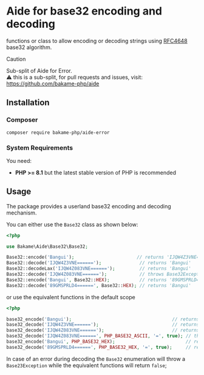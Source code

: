 # Aide for base32 encoding and decoding

functions or class to allow encoding or decoding strings using [RFC4648](https://datatracker.ietf.org/doc/html/rfc4648) base32 algorithm.

> [!CAUTION]  
> Sub-split of Aide for Error.  
> ⚠️ this is a sub-split, for pull requests and issues, visit: https://github.com/bakame-php/aide

## Installation

### Composer

~~~
composer require bakame-php/aide-error
~~~

### System Requirements

You need:

- **PHP >= 8.1** but the latest stable version of PHP is recommended

## Usage

The package provides a userland base32 encoding and decoding mechanism.

You can either use the `Base32` class as shown below:

```php
<?php

use Bakame\Aide\Base32\Base32;

Base32::encode('Bangui');                       // returns 'IJQW4Z3VNE======'
Base32::decode('IJQW4Z3VNE======');              // returns 'Bangui'
Base32::decodeLax('IJQW4Z083VNE======');         // returns 'Bangui'
Base32::decode('IJQW4Z083VNE======');            // throws Base32Exception
Base32::encode('Bangui', Base32::HEX);           // returns '89GMSPRLD4======'
Base32::decode('89GMSPRLD4======', Base32::HEX); // returns 'Bangui'
```

or use the equivalent functions in the default scope

```php
<?php

base32_encode('Bangui');                                     // returns 'IJQW4Z3VNE======'
base32_decode('IJQW4Z3VNE======');                           // returns 'Bangui'
base32_decode('IJQW4Z083VNE======');                         // returns 'Bangui'
base32_decode('IJQW4Z083VNE======', PHP_BASE32_ASCII, '=', true); // throws Base32Exception
base32_encode('Bangui', PHP_BASE32_HEX);                          // returns '89GMSPRLD4======'
base32_decode('89GMSPRLD4======', PHP_BASE32_HEX, '=', true);     // returns 'Bangui'
```

In case of an error during decoding the `Base32` enumeration will throw a `Base23Exception` while
the equivalent functions will return `false`;

